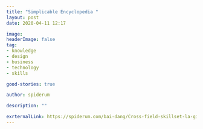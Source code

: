 ```yaml
---
title: "Simplicable Encyclopedia "
layout: post
date: 2020-04-11 12:17

image: 
headerImage: false
tag:
- knowledge
- design
- business
- technology
- skills

good-stories: true

author: spiderum

description: ""

exrternalLink: https://spiderum.com/bai-dang/Cross-field-skillset-la-gi-Ung-dung-no-tren-con-duong-tu-do-y-chi-tu-do-tai-chinh-nbi
---
```



